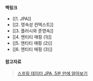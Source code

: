 
#### 백링크

- [[1. JPA]]
- [[2. 영속성 컨텍스트]]
- [[3. 플러시와 준영속]]
- [[4. 엔티티 매핑 (1)]]
- [[5. 엔티티 매핑 (2)]]
- [[6. 엔티티 매핑 (3)]]


#### 참고자료 
 > [스프링 데이터 JPA, 5분 만에 알아보기](https://yozm.wishket.com/magazine/detail/2160/#:~:text=%ED%95%98%EC%9D%B4%EB%B2%84%EB%84%A4%EC%9D%B4%ED%8A%B8%EB%8A%94%20JPA%20%EC%9D%B8%ED%84%B0%ED%8E%98%EC%9D%B4%EC%8A%A4,%EC%88%98%20%EC%9E%88%EA%B2%8C%20%ED%95%98%EB%8A%94%20%EB%8D%B0%20%EC%9E%88%EC%8A%B5%EB%8B%88%EB%8B%A4.)
 